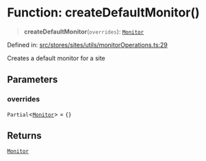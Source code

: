 # Function: createDefaultMonitor()

> **createDefaultMonitor**(`overrides`): [`Monitor`](../../../../../../shared/types/interfaces/Monitor.md)

Defined in: [src/stores/sites/utils/monitorOperations.ts:29](https://github.com/Nick2bad4u/Uptime-Watcher/blob/3cce0c3b352c8390536ca3c7399ece50a05faf18/src/stores/sites/utils/monitorOperations.ts#L29)

Creates a default monitor for a site

## Parameters

### overrides

`Partial`\<[`Monitor`](../../../../../../shared/types/interfaces/Monitor.md)\> = `{}`

## Returns

[`Monitor`](../../../../../../shared/types/interfaces/Monitor.md)

